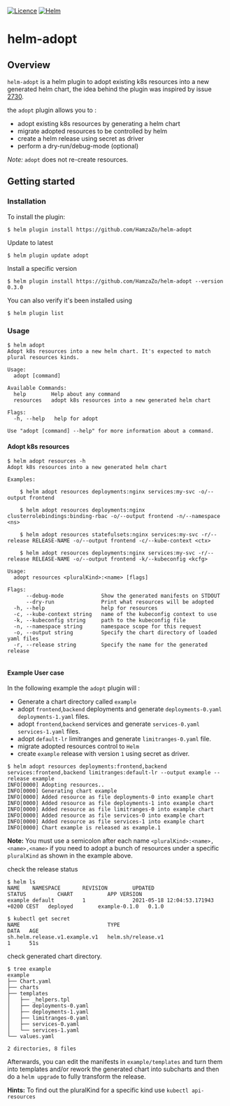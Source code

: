 [![Licence](https://img.shields.io/badge/licence-Apache%202.0-green)]()
[![Helm](https://img.shields.io/badge/release-0.1.0-brightgreen)]()

# helm-adopt

## Overview 

`helm-adopt` is a helm plugin to adopt existing k8s resources into a new generated helm chart, the idea behind the plugin
was inspired by issue [2730](https://github.com/helm/helm/issues/2730). 

the `adopt` plugin allows
you to :
* adopt existing k8s resources by generating a helm chart 
* migrate adopted resources to be controlled by helm  
* create a helm release using secret as driver
* perform a dry-run/debug-mode (optional)

*Note:* `adopt` does not re-create resources.

## Getting started

### Installation

To install the plugin:
```shell
$ helm plugin install https://github.com/HamzaZo/helm-adopt
```
Update to latest
```shell
$ helm plugin update adopt
```
Install a specific version
```shell
$ helm plugin install https://github.com/HamzaZo/helm-adopt --version 0.3.0
```
You can also verify it's been installed using
```shell
$ helm plugin list
```

### Usage
```
$ helm adopt
Adopt k8s resources into a new helm chart. It's expected to match plural resources kinds.

Usage:
  adopt [command]

Available Commands:
  help        Help about any command
  resources   adopt k8s resources into a new generated helm chart

Flags:
  -h, --help   help for adopt

Use "adopt [command] --help" for more information about a command.

```

#### Adopt k8s resources
```
$ helm adopt resources -h
Adopt k8s resources into a new generated helm chart 

Examples:
        
    $ helm adopt resources deployments:nginx services:my-svc -o/--output frontend

    $ helm adopt resources deployments:nginx clusterrolebindings:binding-rbac -o/--output frontend -n/--namespace <ns>

    $ helm adopt resources statefulsets:nginx services:my-svc -r/--release RELEASE-NAME -o/--output frontend -c/--kube-context <ctx>

    $ helm adopt resources deployments:nginx services:my-svc -r/--release RELEASE-NAME -o/--output frontend -k/--kubeconfig <kcfg>

Usage:
  adopt resources <pluralKind>:<name> [flags]

Flags:
      --debug-mode            Show the generated manifests on STDOUT
      --dry-run               Print what resources will be adopted 
  -h, --help                  help for resources
  -c, --kube-context string   name of the kubeconfig context to use
  -k, --kubeconfig string     path to the kubeconfig file
  -n, --namespace string      namespace scope for this request
  -o, --output string         Specify the chart directory of loaded yaml files
  -r, --release string        Specify the name for the generated release


```

#### Example User case
In the following example the `adopt` plugin will :
* Generate a chart directory called `example`
* adopt `frontend`,`backend` deployments and generate `deployments-0.yaml` `deployments-1.yaml` files.
* adopt `frontend`,`backend` services and generate `services-0.yaml` `services-1.yaml` files.
* adopt `default-lr` limitranges and generate `limitranges-0.yaml` file.  
* migrate adopted resources control to `Helm`  
* create `example` release with version `1` using secret as driver.

```
$ helm adopt resources deployments:frontend,backend services:frontend,backend limitranges:default-lr --output example --release example
INFO[0000] Adopting resources..                         
INFO[0000] Generating chart example                     
INFO[0000] Added resource as file deployments-0 into example chart 
INFO[0000] Added resource as file deployments-1 into example chart 
INFO[0000] Added resource as file limitranges-0 into example chart 
INFO[0000] Added resource as file services-0 into example chart 
INFO[0000] Added resource as file services-1 into example chart 
INFO[0000] Chart example is released as example.1 
```

**Note:** You must use a semicolon after each name `<pluralKind>:<name>,<name>,<name>` 
if you need to adopt a bunch of resources under a specific `pluralKind` as shown in the example above.

check the release status 
```
$ helm ls
NAME    NAMESPACE       REVISION        UPDATED                                 STATUS          CHART           APP VERSION
example default         1               2021-05-18 12:04:53.171943 +0200 CEST   deployed        example-0.1.0   0.1.0       
```

```
$ kubectl get secret
NAME                            TYPE                                  DATA   AGE
sh.helm.release.v1.example.v1   helm.sh/release.v1                    1      51s

```

check generated chart directory.

```
$ tree example 
example
├── Chart.yaml
├── charts
├── templates
│   ├── _helpers.tpl
│   ├── deployments-0.yaml
│   ├── deployments-1.yaml
│   ├── limitranges-0.yaml
│   ├── services-0.yaml
│   └── services-1.yaml
└── values.yaml

2 directories, 8 files

```
Afterwards, you can edit the manifests in `example/templates` and turn them into templates and/or
rework the generated chart into subcharts and then do a `helm upgrade` to fully transform the release.


**Hints:** To find out the pluralKind for a specific kind use `kubectl api-resources`